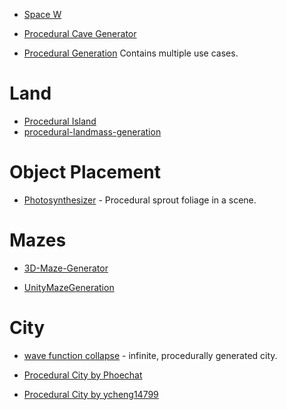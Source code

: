 * [Space W](https://github.com/zameran/SpaceW)
* [Procedural Cave Generator](https://github.com/AK-Saigyouji/Procedural-Cave-Generator)


* [Procedural Generation](https://github.com/AlexSerodio/procedural-generation-unity) Contains multiple use cases.

# Land
* [Procedural Island](https://github.com/AdamWhitehurst/Procedural-Island)
* [procedural-landmass-generation](https://github.com/benjohns1/procedural-landmass-generation)
# Object Placement
* [Photosynthesizer](https://github.com/alexismorin/Photosynthesizer) - Procedural sprout foliage in a scene.
# Mazes

* [3D-Maze-Generator](https://github.com/FergusLeah/3D-Maze-Generator)

* [UnityMazeGeneration](https://github.com/thederpykleptic/UnityMazeGeneration)

# City


* [wave function collapse](https://github.com/marian42/wavefunctioncollapse) - infinite, procedurally generated city.

* [Procedural City by Phoechat](https://github.com/pboechat/ProceduralCity)

* [Procedural City by ycheng14799](https://github.com/ycheng14799/proceduralCity)
